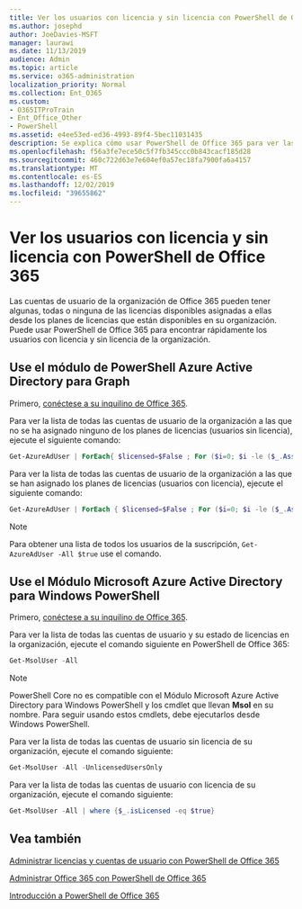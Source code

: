 ```yaml
---
title: Ver los usuarios con licencia y sin licencia con PowerShell de Office 365
ms.author: josephd
author: JoeDavies-MSFT
manager: laurawi
ms.date: 11/13/2019
audience: Admin
ms.topic: article
ms.service: o365-administration
localization_priority: Normal
ms.collection: Ent_O365
ms.custom:
- O365ITProTrain
- Ent_Office_Other
- PowerShell
ms.assetid: e4ee53ed-ed36-4993-89f4-5bec11031435
description: Se explica cómo usar PowerShell de Office 365 para ver las cuentas de usuario con licencia y sin licencia.
ms.openlocfilehash: f56a3fe7ece50c5f7fb345ccc0b843cacf185d28
ms.sourcegitcommit: 460c722d63e7e604ef0a57ec18fa7900fa6a4157
ms.translationtype: MT
ms.contentlocale: es-ES
ms.lasthandoff: 12/02/2019
ms.locfileid: "39655862"
---
```

# <a name="view-licensed-and-unlicensed-users-with-office-365-powershell"></a>Ver los usuarios con licencia y sin licencia con PowerShell de Office 365

Las cuentas de usuario de la organización de Office 365 pueden tener algunas, todas o ninguna de las licencias disponibles asignadas a ellas desde los planes de licencias que están disponibles en su organización. Puede usar PowerShell de Office 365 para encontrar rápidamente los usuarios con licencia y sin licencia de la organización.

## <a name="use-the-azure-active-directory-powershell-for-graph-module"></a>Use el módulo de PowerShell Azure Active Directory para Graph

Primero, [conéctese a su inquilino de Office 365](connect-to-office-365-powershell.md#connect-with-the-azure-active-directory-powershell-for-graph-module).
 
Para ver la lista de todas las cuentas de usuario de la organización a las que no se ha asignado ninguno de los planes de licencias (usuarios sin licencia), ejecute el siguiente comando:
  
```powershell
Get-AzureAdUser | ForEach{ $licensed=$False ; For ($i=0; $i -le ($_.AssignedLicenses | Measure).Count ; $i++) { If( [string]::IsNullOrEmpty(  $_.AssignedLicenses[$i].disabledplans ) -ne $True) { $licensed=$true } } ; If( $licensed -eq $false) { Write-Host $_.UserPrincipalName} }
```

Para ver la lista de todas las cuentas de usuario de la organización a las que se han asignado los planes de licencias (usuarios con licencia), ejecute el siguiente comando:
  
```powershell
Get-AzureAdUser | ForEach { $licensed=$False ; For ($i=0; $i -le ($_.AssignedLicenses | Measure).Count ; $i++) { If( [string]::IsNullOrEmpty(  $_.AssignedLicenses[$i].disabledplans ) -ne $True) { $licensed=$true } } ; If( $licensed -eq $true) { Write-Host $_.UserPrincipalName} }
```
>[!Note]
>Para obtener una lista de todos los usuarios de la suscripción, `Get-AzureAdUser -All $true` use el comando.
>

## <a name="use-the-microsoft-azure-active-directory-module-for-windows-powershell"></a>Use el Módulo Microsoft Azure Active Directory para Windows PowerShell

Primero, [conéctese a su inquilino de Office 365](connect-to-office-365-powershell.md#connect-with-the-microsoft-azure-active-directory-module-for-windows-powershell).

Para ver la lista de todas las cuentas de usuario y su estado de licencias en la organización, ejecute el comando siguiente en PowerShell de Office 365:
  
```powershell
Get-MsolUser -All
```

>[!Note]
>PowerShell Core no es compatible con el Módulo Microsoft Azure Active Directory para Windows PowerShell y los cmdlet que llevan **Msol** en su nombre. Para seguir usando estos cmdlets, debe ejecutarlos desde Windows PowerShell.
>

Para ver la lista de todas las cuentas de usuario sin licencia de su organización, ejecute el comando siguiente:
  
```powershell
Get-MsolUser -All -UnlicensedUsersOnly
```

Para ver la lista de todas las cuentas de usuario con licencia de su organización, ejecute el comando siguiente:
  
```powershell
Get-MsolUser -All | where {$_.isLicensed -eq $true}
```

## <a name="see-also"></a>Vea también

[Administrar licencias y cuentas de usuario con PowerShell de Office 365](manage-user-accounts-and-licenses-with-office-365-powershell.md)
  
[Administrar Office 365 con PowerShell de Office 365](manage-office-365-with-office-365-powershell.md)
  
[Introducción a PowerShell de Office 365](getting-started-with-office-365-powershell.md)
